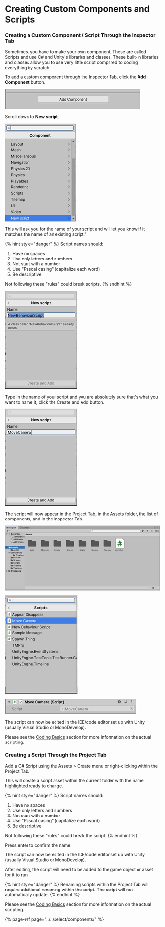 # Creating Custom Components and Scripts

### Creating a Custom Component / Script Through the Inspector Tab

Sometimes, you have to make your own component. These are called Scripts and use C\# and Unity's libraries and classes. These built-in libraries and classes allow you to use very little script compared to coding everything by scratch.

To add a custom component through the Inspector Tab, click the **Add Component** button.

![](../../.gitbook/assets/image%20%2816%29.png)

Scroll down to **New script**.

![](../../.gitbook/assets/image.png)

This will ask you for the name of your script and will let you know if it matches the name of an existing script."

{% hint style="danger" %}
Script names should:  
1. Have no spaces  
2. Use only letters and numbers  
3. Not start with a number  
4. Use "Pascal casing" \(capitalize each word\)  
5. Be descriptive

Not following these "rules" could break scripts.
{% endhint %}

![](../../.gitbook/assets/image%20%2852%29.png)

Type in the name of your script and you are absolutely sure that's what you want to name it, click the Create and Add button. 

![](../../.gitbook/assets/image%20%2831%29.png)

The script will now appear in the Project Tab, in the Assets folder, the list of components, and in the Inspector Tab.

![](../../.gitbook/assets/image%20%2847%29.png)

![](../../.gitbook/assets/image%20%28135%29.png)

![](../../.gitbook/assets/image%20%2893%29.png)

The script can now be edited in the IDE/code editor set up with Unity \(usually Visual Studio or MonoDevelop\).

Please see the [Coding Basics](../../coding-basics/intro-to-scripts.md) section for more information on the actual scripting.

### Creating a Script Through the Project Tab

Add a C\# Script using the Assets &gt; Create menu or right-clicking within the Project Tab.

This will create a script asset within the current folder with the name highlighted ready to change. 

{% hint style="danger" %}
Script names should:  
1. Have no spaces  
2. Use only letters and numbers  
3. Not start with a number  
4. Use "Pascal casing" \(capitalize each word\)  
5. Be descriptive

Not following these "rules" could break the script.
{% endhint %}

Press enter to confirm the name.

The script can now be edited in the IDE/code editor set up with Unity \(usually Visual Studio or MonoDevelop\).

After editing, the script will need to be added to the game object or asset for it to run.

{% hint style="danger" %}
Renaming scripts within the Project Tab will require additional renaming within the script. The script will not automatically update.
{% endhint %}

Please see the [Coding Basics](../../coding-basics/intro-to-scripts.md) section for more information on the actual scripting.

{% page-ref page="../../select/components/" %}



